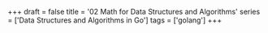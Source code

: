 +++
draft = false
title = '02 Math for Data Structures and Algorithms'
series = ['Data Structures and Algorithms in Go']
tags = ['golang']
+++